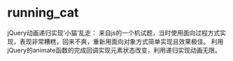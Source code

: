 # running_cat
jQuery动画递归实现’小猫‘乱走：
来自js的一个机试题，当时使用面向过程方式实现，表现非常糟糕，回来不爽，重新用面向对象方式简单实现且效果极佳。
利用jQuery的animate函数的完成回调实现元素状态改变，利用递归实现动画无限。
